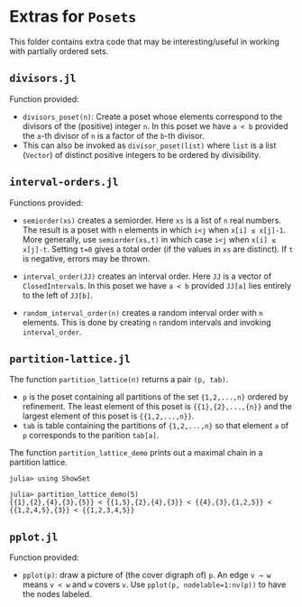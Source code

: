 # Extras for `Posets`

This folder contains extra code that may be interesting/useful
in working with partially ordered sets.

## `divisors.jl`

Function provided:

* `divisors_poset(n)`: Create a poset whose elements correspond to the divisors of 
the (positive) integer `n`. In this poset we have `a < b` provided the `a`-th divisor of `n`
is a factor of the `b`-th divisor. 
* This can also be invoked as `divisor_poset(list)` where `list` is a list (`Vector`) of 
distinct positive integers to be ordered by divisibility. 



## `interval-orders.jl`

Functions provided:

* `semiorder(xs)` creates a semiorder. Here `xs` is a list of `n` real numbers. 
The result is a poset with `n` elements in which `i<j` when `x[i] ≤ x[j]-1`. 
More generally, use `semiorder(xs,t)` in which case `i<j` when `x[i] ≤ x[j]-t`. 
Setting `t=0` gives a total order (if the values in `xs` are distinct). 
If `t` is negative, errors may be thrown. 

* `interval_order(JJ)` creates an interval order. Here `JJ` is a vector of
`ClosedInterval`s. In this poset we have `a < b` provided `JJ[a]` lies entirely
to the left of `JJ[b]`.

* `random_interval_order(n)` creates a random interval order with `n` elements. This is done by
creating `n` random intervals and invoking `interval_order`. 

## `partition-lattice.jl`

The function `partition_lattice(n)` returns a pair `(p, tab)`. 
* `p` is the poset containing all partitions of the set `{1,2,...,n}` ordered by refinement. The least element of this poset is `{{1},{2},...,{n}}` and the largest element of this poset is `{{1,2,...,n}}`.
* `tab` is table containing the partitions of `{1,2,...,n}` so that element `a` of `p` corresponds to the parition `tab[a]`.

The function `partition_lattice_demo` prints out a maximal chain in a partition lattice. 
```
julia> using ShowSet

julia> partition_lattice_demo(5)
{{1},{2},{4},{3},{5}} < {{1,5},{2},{4},{3}} < {{4},{3},{1,2,5}} < {{1,2,4,5},{3}} < {{1,2,3,4,5}}
```



## `pplot.jl`

Function provided:
* `pplot(p)`: draw a picture of (the cover digraph of) `p`. An edge `v → w` means 
`v < w` and `w` covers `v`. Use `pplot(p, nodelable=1:nv(p))` to have the nodes labeled.
